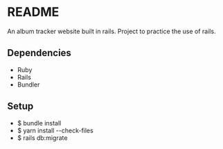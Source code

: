 # README
An album tracker website built in rails. Project to practice the use of rails.

## Dependencies
* Ruby
* Rails
* Bundler

## Setup
* $ bundle install
* $ yarn install --check-files
* $ rails db:migrate